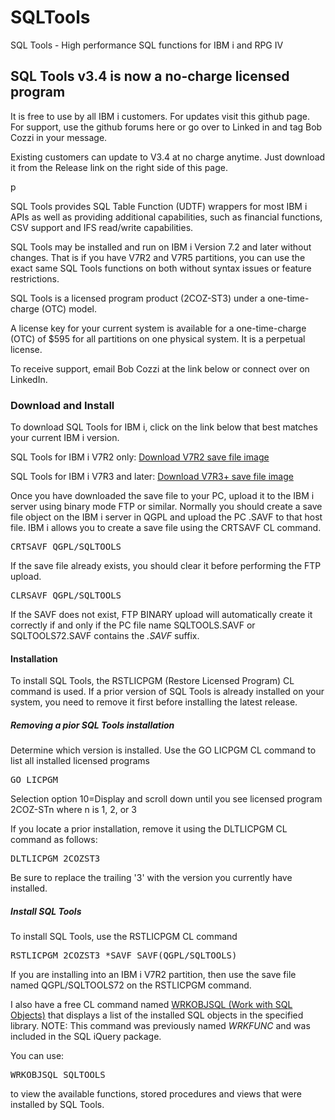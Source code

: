 # SQLTools
SQL Tools - High performance SQL functions for IBM i and RPG IV
<h2>SQL Tools v3.4 is now a no-charge licensed program</h2>
<p>It is free to use by all IBM i customers. For updates visit this github page. For support, use the github forums here or go over to Linked in and tag Bob Cozzi in your message.</p>
  <p>Existing customers can update to V3.4 at no charge anytime. Just download it from the Release link on the right side of this page.</p>p
<p>SQL Tools provides SQL Table Function (UDTF) wrappers for most IBM i APIs as well as providing additional capabilities, such as financial functions, CSV support and IFS read/write capabilities.</p>
<p>SQL Tools may be installed and run on IBM i Version 7.2 and later without changes. That is if you have V7R2 and V7R5 partitions, you can use the exact same SQL Tools functions on both without syntax issues or feature restrictions.</p>
<p>SQL Tools is a licensed program product (2COZ-ST3) under a one-time-charge (OTC) model.</p>
<p>A license key for your current system is available for a one-time-charge (OTC) of $595 for all partitions on one physical system. It is a perpetual license.</p> 
<p>To receive support, email Bob Cozzi at the link below or connect over on LinkedIn.</p>
<h3>Download and Install</h3>
<p>To download SQL Tools for IBM i, click on the link below that best matches your current IBM i version.</p>
<p>SQL Tools for IBM i V7R2 only: <a href="https://www.dropbox.com/scl/fi/ll3b1t83v8g3wmfaudx8j/SQLTOOLS72.savf?rlkey=mki43jlcv6hykus11q1z0cvq5&dl=1">Download V7R2 save file image</a></p>
<p>SQL Tools for IBM i V7R3 and later: <a href="https://www.dropbox.com/scl/fi/71wj67rv2vr2ruzxbczan/SQLTOOLS.savf?rlkey=f76v5pmaottk7l4f6vpopan0x&dl=1">Download V7R3+ save file image</a></p>
<p>Once you have downloaded the save file to your PC, upload it to the IBM i server using binary mode FTP or similar. Normally you should create a save file object on the IBM i server in QGPL and upload the PC .SAVF to that host file.
IBM i allows you to create a save file using the CRTSAVF CL command.</p>
<pre>CRTSAVF QGPL/SQLTOOLS</pre>
If the save file already exists, you should clear it before performing the FTP upload.
<pre>CLRSAVF QGPL/SQLTOOLS</pre>
<p>If the SAVF does not exist, FTP BINARY upload will automatically create it correctly if and only if the PC file name SQLTOOLS.SAVF or SQLTOOLS72.SAVF contains the <i>.SAVF</i> suffix.</p>
<h4>Installation</h4>
<p>To install SQL Tools, the RSTLICPGM (Restore Licensed Program) CL command is used. If a prior version of SQL Tools is already installed on your system, you need to remove it first before installing the latest release.</p>
<h5>Removing a pior SQL Tools installation</h5>
<p>Determine which version is installed. Use the GO LICPGM CL command to list all installed licensed programs</p>
<pre>GO LICPGM</pre>
<p>Selection option 10=Display and scroll down until you see licensed program 2COZ-STn where n is 1, 2, or 3</p>
<p>If you locate a prior installation, remove it using the DLTLICPGM CL command as follows:</p>
<pre>DLTLICPGM 2COZST3</pre>
<p>Be sure to replace the trailing '3' with the version you currently have installed.</p>
<h5>Install SQL Tools</h5>
<p>To install SQL Tools, use the RSTLICPGM CL command</p>
<pre>RSTLICPGM 2COZST3 *SAVF SAVF(QGPL/SQLTOOLS)</pre>
<p>If you are installing into an IBM i V7R2 partition, then use the save file named QGPL/SQLTOOLS72 on the RSTLICPGM command.</p>
<p>I also have a free CL command named <a href="https://github.com/bobcozzi/WRKOBJSQL">WRKOBJSQL (Work with SQL Objects)</a> that displays a list of the installed SQL objects in the specified library. NOTE: This command 
was previously named <i>WRKFUNC</i> and was included in the SQL iQuery package.</p>
<p>You can use:</p>
<pre>WRKOBJSQL SQLTOOLS</pre><p>to view the available functions, stored procedures and views that were installed by SQL Tools.</p>
